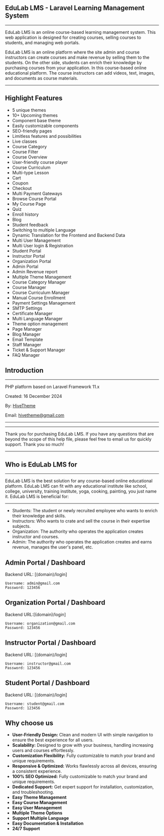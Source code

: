 ## EduLab LMS - Laravel Learning Management System

---

EduLab LMS is an online course-based learning management system. This web application is designed for creating courses, selling courses to students, and managing web portals.

EduLab LMS is an online platform where the site admin and course instructors can create courses and make revenue by selling them to the students. On the other side, students can enrich their knowledge by purchasing courses from your application. In this course-based online educational platform. The course instructors can add videos, text, images, and documents as course materials.

---

## Highlight Features

- 5 unique themes
- 10+ Upcoming themes
- Component base theme
- Easily customizable components
- SEO-friendly pages
- Limitless features and possibilities
- Live classes
- Course Category
- Course Filter
- Course Overview
- User-friendly course player
- Course Curriculum
- Multi-type Lesson
- Cart
- Coupon
- Checkout
- Multi Payment Gateways
- Browse Course Portal
- My Course Page
- Quiz
- Enroll history
- Blog
- Student feedback
- Switching to multiple Language
- Dynamic Translation for the Frontend and Backend Data
- Multi User Management
- Multi User login & Registration
- Student Portal
- Instructor Portal
- Organization Portal
- Admin Portal
- Admin Revenue report
- Multiple Theme Management
- Course Category Manager
- Course Manager
- Course Curriculum Manager
- Manual Course Enrollment
- Payment Settings Management
- SMTP Settings
- Certificate Manager
- Multi Language Manager
- Theme option management
- Page Manager
- Blog Manager
- Email Template
- Staff Manager
- Ticket & Support Manager
- FAQ Manager

## Introduction

---

PHP platform based on Laravel Framework 11.x

Created: 16 December 2024

By: <a href="https://hivetheme.com" title="HiveTheme">HiveTheme</a>

Email: hivetheme@gmail.com

---

---

Thank you for purchasing EduLab LMS. If you have any questions that are beyond the scope of this help file, please feel free to email us for quickly support. Thank you so much!

---

## Who is EduLab LMS for

---

EduLab LMS is the best solution for any course-based online educational platform. EduLab LMS can fit with any educational institute like school, college, university, training institute, yoga, cooking, painting, you just name it. EduLab LMS is beneficial for:

---

- Students: The student or newly recruited employee who wants to enrich their knowledge and skills.
- Instructors: Who wants to crate and sell the course in their expertise subjects.
- Organization: The authority who operates the application creates instructor and courses.
- Admin: The authority who operates the application creates and earns revenue, manages the user's panel, etc.

## Admin Portal / Dashboard

Backend URL: [(domain)/login]

```
Username: admin@gmail.com
Password: 123456
```

## Organization Portal / Dashboard

Backend URL:[(domain)/login]

```
Username: organization@gmail.com
Password: 123456
```

## Instructor Portal / Dashboard

Backend URL: [(domain)/login]

```
Username: instructor@gmail.com
Password: 123456

```

## Student Portal / Dashboard

Backend URL: [(domain)/login]

```
Username: student@gmail.com
Password: 123456

```

## Why choose us

- <strong>User-Friendly Design:</strong> Clean and modern UI with simple navigation to ensure the best experience for all users.
- <strong>Scalability:</strong> Designed to grow with your business, handling increasing users and courses effortlessly.
- <strong>Customization Flexibility:</strong> Fully customizable to match your brand and unique requirements.
- <strong>Responsive & Optimized:</strong> Works flawlessly across all devices, ensuring a consistent experience.
- <strong>100% SEO Optimized:</strong> Fully customizable to match your brand and unique requirements.
- <strong>Dedicated Support:</strong> Get expert support for installation, customization, and troubleshooting.
- <strong>Easy Theme Management</strong>
- <strong>Easy Course Management</strong>
- <strong>Easy User Management</strong>
- <strong>Multiple Theme Options </strong>
- <strong>Support Multiple Language </strong>
- <strong>Easy Documentation & Installation</strong>
- <strong>24/7 Support</strong>
